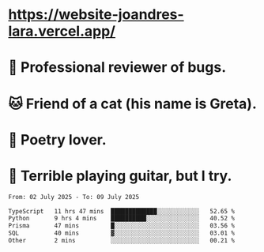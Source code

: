 # https://website-joandres-lara.vercel.app/
# 🐛 Professional reviewer of bugs.
# 🐱 Friend of a cat (his name is Greta).
# 📜 Poetry lover.
# 🎸 Terrible playing guitar, but I try.

<!--START_SECTION:waka-->

```txt
From: 02 July 2025 - To: 09 July 2025

TypeScript   11 hrs 47 mins  █████████████░░░░░░░░░░░░   52.65 %
Python       9 hrs 4 mins    ██████████░░░░░░░░░░░░░░░   40.52 %
Prisma       47 mins         █░░░░░░░░░░░░░░░░░░░░░░░░   03.56 %
SQL          40 mins         ▓░░░░░░░░░░░░░░░░░░░░░░░░   03.01 %
Other        2 mins          ░░░░░░░░░░░░░░░░░░░░░░░░░   00.21 %
```

<!--END_SECTION:waka-->
